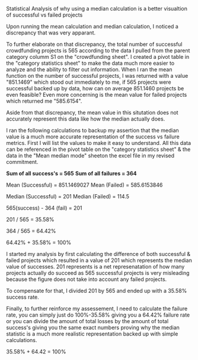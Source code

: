 Statistical Analysis of why using a median calculation is a better visualtion of successful vs failed projects

Upon running the mean calculation and median calculation, I noticed a discrepancy that was very apparant.



To further elaborate on that discrepancy, the total number of successful crowdfunding projects is 565 according to the data I pulled from the parent category columm S1 on the "crowdfunding sheet". I created a pivot table in the "category statistics sheet" to make the data much more easier to analyze and the ability to filter out information. When I ran the mean function on the number of successful projects, I was returned with a value "851.1469" which stood out immediately to me, if 565 projects were successful backed up by data, how can on average 851.1460 projects be even feasible? Even more concerning is the mean value for failed projects which returned me "585.6154".


Aside from that discrepancy, the mean value in this situtation does not accurately represent this data like how the median actually does.

I ran the following calculations to backup my assertion that the median value is a much more accurate representation of the success vs failure metrics. First I will list the values to make it easy to understand. All this data can be referenced in the pivot table on the "category statistics sheet" & the data in the "Mean median mode" sheeton the excel file in my revised commitment.

**Sum of all success's = 565**
**Sum of all failures = 364**

Mean (Successful) = 851.1469027
Mean (Failed) = 585.6153846

Median (Successful) = 201
Median (Failed) = 114.5

565(success) - 364 (fail) = 201 

201 / 565 = 35.58%

364 / 565 = 64.42%

64.42% + 35.58% = 100%

I started my analysis by first calculating the difference of both successful & failed projects which resulted in a value of 201 which represents the median value of successes.
201 represents is a net represenatation of how many projects actually do succeed as 565 successful projects is very misleading because the figure does not take into account any failed projects.

To compensate for that, I divided 201 by 565 and ended up with a 35.58% success rate.

Finally, to further reinforce my assessement, I need to calculate the failure rate, you can simply just do 100%-35.58% giving you a 64.42% failure rate or you can divide the amount of total losses by the amount of total success's giving you the same exact numbers proving why the median statistic is a much more realistic representation backed up with simple calculations.

35.58% + 64.42 = 100%

